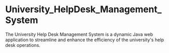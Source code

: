 # University_HelpDesk_Management_System
The University Help Desk Management System is a dynamic Java web application to streamline and enhance the efficiency of the university's help desk operations.
